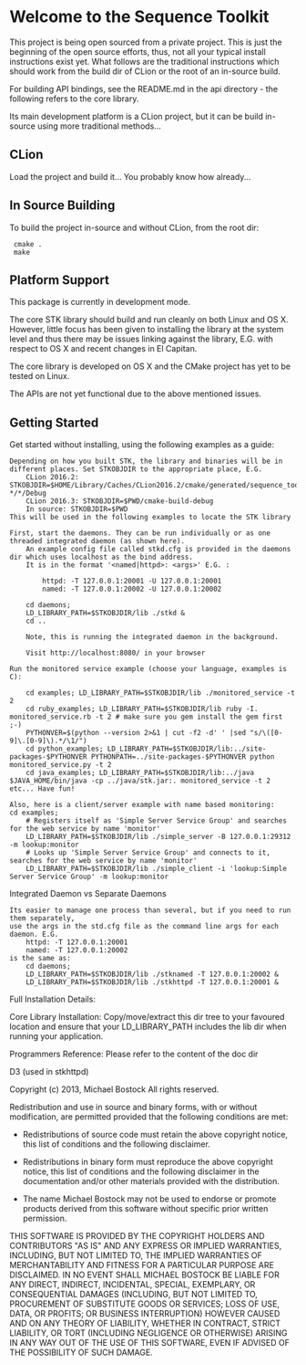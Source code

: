 # Welcome to the Sequence Toolkit

This project is being open sourced from a private project. This is just the beginning of the open source efforts,
thus, not all your typical install instructions exist yet. What follows are the traditional instructions which
should work from the build dir of CLion or the root of an in-source build.

For building API bindings, see the README.md in the api directory - the following refers to the core library.

Its main development platform is a CLion project, but it can be build in-source using more traditional methods... 

## CLion

Load the project and build it... You probably know how already...

## In Source Building

To build the project in-source and without CLion, from the root dir:

```
 cmake .
 make
```

## Platform Support

This package is currently in development mode.

The core STK library should build and run cleanly on both Linux and OS X.
However, little focus has been given to installing the library at the system level and thus there may be issues linking
against the library, E.G. with respect to OS X and recent changes in El Capitan.

The core library is developed on OS X and the CMake project has yet to be tested on Linux.

The APIs are not yet functional due to the above mentioned issues.

## Getting Started

Get started without installing, using the following examples as a guide:

	Depending on how you built STK, the library and binaries will be in different places. Set STKOBJDIR to the appropriate place, E.G.
		CLion 2016.2: STKOBJDIR=$HOME/Library/Caches/CLion2016.2/cmake/generated/sequence_toolkit-*/*/Debug
		CLion 2016.3: STKOBJDIR=$PWD/cmake-build-debug
		In source: STKOBJDIR=$PWD
	This will be used in the following examples to locate the STK library

	First, start the daemons. They can be run individually or as one threaded integrated daemon (as shown here).
		An example config file called stkd.cfg is provided in the daemons dir which uses localhost as the bind address.
		It is in the format '<named|httpd>: <args>' E.G. :
		
            httpd: -T 127.0.0.1:20001 -U 127.0.0.1:20001
            named: -T 127.0.0.1:20002 -U 127.0.0.1:20002

		cd daemons;
		LD_LIBRARY_PATH=$STKOBJDIR/lib ./stkd &
		cd ..
		
		Note, this is running the integrated daemon in the background.
		
		Visit http://localhost:8080/ in your browser

	Run the monitored service example (choose your language, examples is C):
	
		cd examples; LD_LIBRARY_PATH=$STKOBJDIR/lib ./monitored_service -t 2
		cd ruby_examples; LD_LIBRARY_PATH=$STKOBJDIR/lib ruby -I. monitored_service.rb -t 2 # make sure you gem install the gem first ;-)
		PYTHONVER=$(python --version 2>&1 | cut -f2 -d' ' |sed "s/\([0-9]\.[0-9]\).*/\1/")
		cd python_examples; LD_LIBRARY_PATH=$STKOBJDIR/lib:../site-packages-$PYTHONVER PYTHONPATH=../site-packages-$PYTHONVER python monitored_service.py -t 2
		cd java_examples; LD_LIBRARY_PATH=$STKOBJDIR/lib:../java $JAVA_HOME/bin/java -cp ../java/stk.jar:. monitored_service -t 2
	etc... Have fun!

	Also, here is a client/server example with name based monitoring:
	cd examples;
		# Registers itself as 'Simple Server Service Group' and searches for the web service by name 'monitor'
		LD_LIBRARY_PATH=$STKOBJDIR/lib ./simple_server -B 127.0.0.1:29312 -m lookup:monitor
		# Looks up 'Simple Server Service Group' and connects to it, searches for the web service by name 'monitor'
		LD_LIBRARY_PATH=$STKOBJDIR/lib ./simple_client -i 'lookup:Simple Server Service Group' -m lookup:monitor

Integrated Daemon vs Separate Daemons

	Its easier to manage one process than several, but if you need to run them separately,
	use the args in the std.cfg file as the command line args for each daemon. E.G.
		httpd: -T 127.0.0.1:20001
		named: -T 127.0.0.1:20002
	is the same as:
		cd daemons;
		LD_LIBRARY_PATH=$STKOBJDIR/lib ./stknamed -T 127.0.0.1:20002 &
		LD_LIBRARY_PATH=$STKOBJDIR/lib ./stkhttpd -T 127.0.0.1:20001 &

Full Installation Details:

Core Library Installation:
	Copy/move/extract this dir tree to your favoured location and ensure that your LD_LIBRARY_PATH includes the lib dir when running your application.

Programmers Reference:
	Please refer to the content of the doc dir

D3 (used in stkhttpd)

Copyright (c) 2013, Michael Bostock
All rights reserved.

Redistribution and use in source and binary forms, with or without
modification, are permitted provided that the following conditions are met:

* Redistributions of source code must retain the above copyright notice, this
  list of conditions and the following disclaimer.

* Redistributions in binary form must reproduce the above copyright notice,
  this list of conditions and the following disclaimer in the documentation
  and/or other materials provided with the distribution.

* The name Michael Bostock may not be used to endorse or promote products
  derived from this software without specific prior written permission.

THIS SOFTWARE IS PROVIDED BY THE COPYRIGHT HOLDERS AND CONTRIBUTORS "AS IS"
AND ANY EXPRESS OR IMPLIED WARRANTIES, INCLUDING, BUT NOT LIMITED TO, THE
IMPLIED WARRANTIES OF MERCHANTABILITY AND FITNESS FOR A PARTICULAR PURPOSE ARE
DISCLAIMED. IN NO EVENT SHALL MICHAEL BOSTOCK BE LIABLE FOR ANY DIRECT,
INDIRECT, INCIDENTAL, SPECIAL, EXEMPLARY, OR CONSEQUENTIAL DAMAGES (INCLUDING,
BUT NOT LIMITED TO, PROCUREMENT OF SUBSTITUTE GOODS OR SERVICES; LOSS OF USE,
DATA, OR PROFITS; OR BUSINESS INTERRUPTION) HOWEVER CAUSED AND ON ANY THEORY
OF LIABILITY, WHETHER IN CONTRACT, STRICT LIABILITY, OR TORT (INCLUDING
NEGLIGENCE OR OTHERWISE) ARISING IN ANY WAY OUT OF THE USE OF THIS SOFTWARE,
EVEN IF ADVISED OF THE POSSIBILITY OF SUCH DAMAGE.
